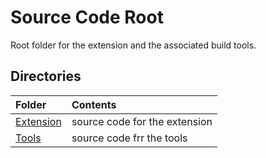 # Source Code Root
Root folder for the extension and the associated build tools.

## Directories
| Folder                 | Contents                      |
|:-----------------------|:------------------------------|
| [Extension](Extension) | source code for the extension |
| [Tools](Tools)         | source code frr the tools     |
